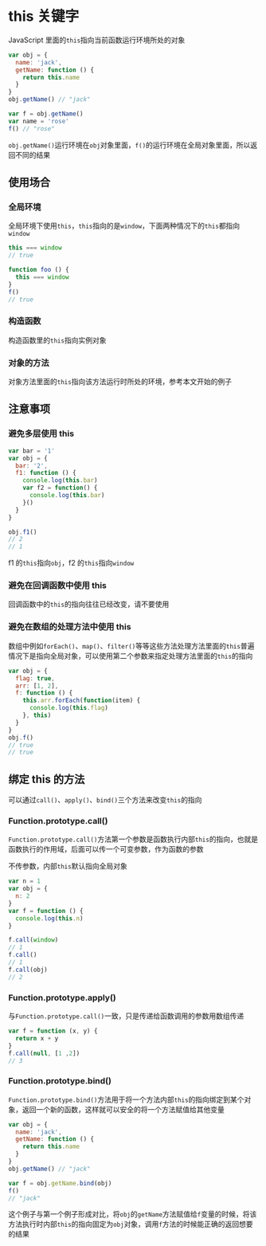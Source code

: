# this 关键字

JavaScript 里面的`this`指向当前函数运行环境所处的对象

```javascript
var obj = {
  name: 'jack',
  getName: function () {
    return this.name
  }
}
obj.getName() // "jack"

var f = obj.getName()
var name = 'rose'
f() // "rose"
```

`obj.getName()`运行环境在`obj`对象里面，`f()`的运行环境在全局对象里面，所以返回不同的结果

## 使用场合

### 全局环境

全局环境下使用`this`，`this`指向的是`window`，下面两种情况下的`this`都指向`window`

```javascript
this === window
// true

function foo () {
  this === window
}
f()
// true
```

### 构造函数

构造函数里的`this`指向实例对象

### 对象的方法

对象方法里面的`this`指向该方法运行时所处的环境，参考本文开始的例子

## 注意事项

### 避免多层使用 this

```javascript
var bar = '1'
var obj = {
  bar: '2',
  f1: function () {
    console.log(this.bar)
    var f2 = function() {
      console.log(this.bar)
    }()
  }
}

obj.f1()
// 2
// 1
```

f1 的`this`指向`obj`，f2 的`this`指向`window`

### 避免在回调函数中使用 this

回调函数中的`this`的指向往往已经改变，请不要使用

### 避免在数组的处理方法中使用 this

数组中例如`forEach()`、`map()`、`filter()`等等这些方法处理方法里面的`this`普遍情况下是指向全局对象，可以使用第二个参数来指定处理方法里面的`this`的指向

```javascript
var obj = {
  flag: true,
  arr: [1, 2],
  f: function () {
    this.arr.forEach(function(item) {
      console.log(this.flag)
    }, this)
  }
}
obj.f()
// true
// true
```

## 绑定 this 的方法

可以通过`call()`、`apply()`、`bind()`三个方法来改变`this`的指向

### Function.prototype.call()

`Function.prototype.call()`方法第一个参数是函数执行内部`this`的指向，也就是函数执行的作用域，后面可以传一个可变参数，作为函数的参数

不传参数，内部`this`默认指向全局对象

```javascript
var n = 1
var obj = {
  n: 2
}
var f = function () {
  console.log(this.n)
}

f.call(window)
// 1
f.call()
// 1
f.call(obj)
// 2
```

### Function.prototype.apply()

与`Function.prototype.call()`一致，只是传递给函数调用的参数用数组传递

```javascript
var f = function (x, y) {
  return x + y
}
f.call(null, [1 ,2])
// 3
```

### Function.prototype.bind()

`Function.prototype.bind()`方法用于将一个方法内部`this`的指向绑定到某个对象，返回一个新的函数，这样就可以安全的将一个方法赋值给其他变量

```javascript
var obj = {
  name: 'jack',
  getName: function () {
    return this.name
  }
}
obj.getName() // "jack"

var f = obj.getName.bind(obj)
f()
// "jack"
```

这个例子与第一个例子形成对比，将`obj`的`getName`方法赋值给`f`变量的时候，将该方法执行时内部`this`的指向固定为`obj`对象，调用`f`方法的时候能正确的返回想要的结果